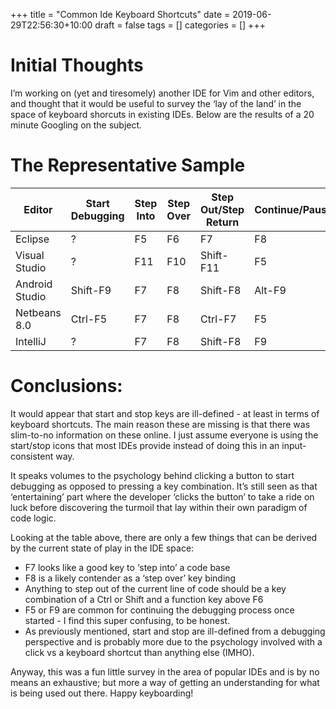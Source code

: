 +++
title = "Common Ide Keyboard Shortcuts"
date = 2019-06-29T22:56:30+10:00
draft = false
tags = []
categories = []
+++

# Initial Thoughts

I’m working on (yet and tiresomely) another IDE for Vim and other editors, and thought that it would be useful to survey the ‘lay of the land’ in the space of keyboard shorcuts in existing IDEs. Below are the results of a 20 minute Googling on the subject.

# The Representative Sample

|Editor|Start Debugging|Step Into|Step Over|Step Out/Step Return|Continue/Pause/Resume|Stop|
|---|---|---|---|---|---|---|
Eclipse|?|F5|F6|F7|F8|F12|?
Visual Studio|?|F11|F10|Shift-F11|F5|Shift-F5|
Android Studio|Shift-F9|F7|F8|Shift-F8|Alt-F9|F9
Netbeans 8.0|Ctrl-F5|F7|F8|Ctrl-F7|F5|Shift-F5
IntelliJ|?|F7|F8|Shift-F8|F9|?

# Conclusions:

It would appear that start and stop keys are ill-defined - at least in terms of keyboard shortcuts. The main reason these are missing is that there was slim-to-no information on these online. I just assume everyone is using the start/stop icons that most IDEs provide instead of doing this in an input-consistent way.

It speaks volumes to the psychology behind clicking a button to start debugging as opposed to pressing a key combination. It’s still seen as that ‘entertaining’ part where the developer ‘clicks the button’ to take a ride on luck before discovering the turmoil that lay within their own paradigm of code logic.

Looking at the table above, there are only a few things that can be derived by the current state of play in the IDE space:

- F7 looks like a good key to ‘step into’ a code base
- F8 is a likely contender as a ‘step over’ key binding
- Anything to step out of the current line of code should be a key combination of a Ctrl or Shift and a function key above F6
- F5 or F9 are common for continuing the debugging process once started - I find this super confusing, to be honest.
- As previously mentioned, start and stop are ill-defined from a debugging perspective and is probably more due to the psychology involved with a click vs a keyboard shortcut than anything else (IMHO).

Anyway, this was a fun little survey in the area of popular IDEs and is by no means an exhaustive; but more a way of getting an understanding for what is being used out there. Happy keyboarding!
